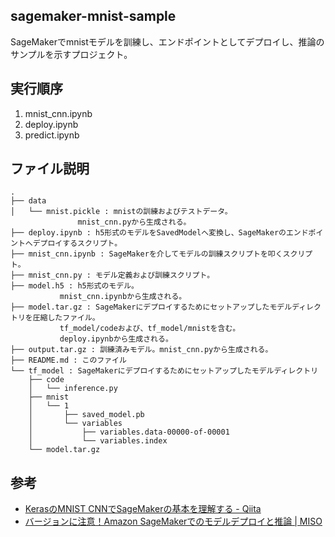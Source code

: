 ## sagemaker-mnist-sample

SageMakerでmnistモデルを訓練し、エンドポイントとしてデプロイし、推論のサンプルを示すプロジェクト。

## 実行順序

1. mnist_cnn.ipynb
2. deploy.ipynb
3. predict.ipynb

## ファイル説明

```
.
├── data
│   └── mnist.pickle : mnistの訓練およびテストデータ。
		       mnist_cnn.pyから生成される。
├── deploy.ipynb : h5形式のモデルをSavedModelへ変換し、SageMakerのエンドポイントへデプロイするスクリプト。
├── mnist_cnn.ipynb : SageMakerを介してモデルの訓練スクリプトを叩くスクリプト。
├── mnist_cnn.py : モデル定義および訓練スクリプト。
├── model.h5 : h5形式のモデル。
	       mnist_cnn.ipynbから生成される。
├── model.tar.gz : SageMakerにデプロイするためにセットアップしたモデルディレクトリを圧縮したファイル。
		   tf_model/codeおよび、tf_model/mnistを含む。
		   deploy.ipynbから生成される。
├── output.tar.gz : 訓練済みモデル。mnist_cnn.pyから生成される。
├── README.md : このファイル
└── tf_model : SageMakerにデプロイするためにセットアップしたモデルディレクトリ
    ├── code
    │   └── inference.py
    ├── mnist
    │   └── 1
    │       ├── saved_model.pb
    │       └── variables
    │           ├── variables.data-00000-of-00001
    │           └── variables.index
    └── model.tar.gz
```

## 参考

* [KerasのMNIST CNNでSageMakerの基本を理解する - Qiita](https://qiita.com/maeda_mikio/items/beefac54c788a7f23218)
* [バージョンに注意！Amazon SageMakerでのモデルデプロイと推論 | MISO](https://www.tdi.co.jp/miso/amazon-sagemaker-deploy)
